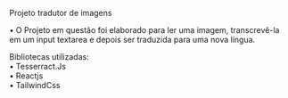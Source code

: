Projeto tradutor de imagens<br/>

• O Projeto em questão foi elaborado para ler uma imagem, transcrevê-la em um input textarea e depois ser traduzida para uma nova língua.<br/>

Bibliotecas utilizadas:<br/>
• Tesserract.Js<br/>
• Reactjs<br/>
• TailwindCss<br/>

